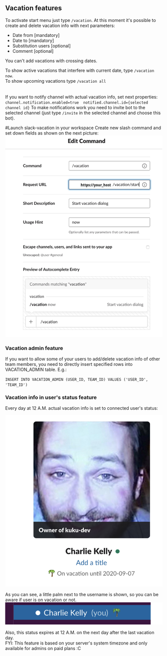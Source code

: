 <h2>Vacation features</h2>

To activate start menu just type `/vacation`. At this moment it's possible to create and delete vacation info 
with next parameters:
* Date from [mandatory]
* Date to [mandatory]
* Substitution users [optional]
* Comment [optional]

You can't add vacations with crossing dates.
  
To show active vacations that interfere with current date, type `/vacation now`.<br>
To show upcoming vacations type `/vacation all`<br>
<br><br>
If you want to notify channel with actual vacation info, set next properties:
`
channel.notification.enabled=true 
notified.channel.id={selected channel id}
`
To make notifications work you need to invite bot to the selected channel (just type `/invite` in the selected channel and
 choose this bot).

#Launch slack-vacation in your workspace
Create new slash command and set down fields as shown on the next picture:
![Alt text](img/vacation-slash.png?raw=true)

<h3>Vacation admin feature</h3>
If you want to allow some of your users to add/delete vacation info of other team members, 
you need to directly insert specified rows into VACATION_ADMIN table. E.g.:<br>

`INSERT INTO VACATION_ADMIN (USER_ID, TEAM_ID) VALUES ('USER_ID', 'TEAM_ID')`
<h3>Vacation info in user's status feature</h3>
Every day at 12 A.M. actual vacation info is set to connected user's status:

![Alt text](img/charlie1.png?raw=true)

As you can see, a little palm next to the username is shown,
so you can be aware if user is on vacation or not.
![Alt text](img/charlie2.png?raw=true)

Also, this status expires at 12 A.M. on the next day after the last vacation day.<br>
FYI: This feature is based on your server's system timezone and only available for admins
on paid plans :C
